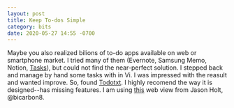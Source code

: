 ```yaml
---
layout: post
title: Keep To-dos Simple
category: bits
date: 2020-05-27 14:55 -0700
---
```

Maybe you also realized bilions of to-do apps available on web or smartphone
market. I tried many of them (Evernote, Samsung Memo, Notion, [Tasks][tasks]),
but could not find the near-perfect solution. I stepped back and manage by hand
some tasks with in Vi. I was impressed with the reasult and wanted improve. So,
found [Todotxt][todotxt]. I highly recomend the way it is designed--has missing
features. I am using [this][todotxt-web] web view from Jason Holt, @bicarbon8.

[tasks]: https://f-droid.org/en/packages/org.tasks/
[todotxt]: https://todotxt.org
[todotxt-web]: https://rawgit.com/bicarbon8/todoTxtWebUi/master/index.html
